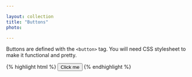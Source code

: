 ```yaml
---

layout: collection
title: "Buttons"
photo:

---
```


Buttons are defined with the `<button>` tag. You will need CSS stylesheet to make it functional and pretty.

{% highlight html %}
  <button>Click me</button>
{% endhighlight %}
